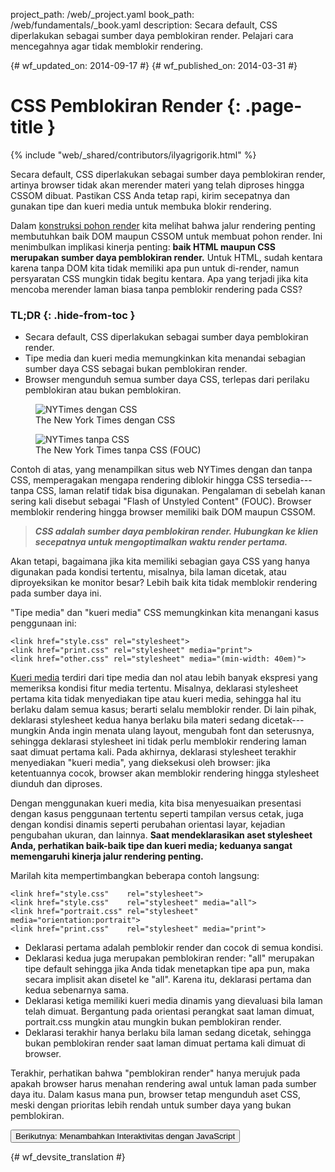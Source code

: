 project_path: /web/_project.yaml
book_path: /web/fundamentals/_book.yaml
description: Secara default, CSS diperlakukan sebagai sumber daya pemblokiran render. Pelajari cara mencegahnya agar tidak memblokir rendering.

{# wf_updated_on: 2014-09-17 #}
{# wf_published_on: 2014-03-31 #}

# CSS Pemblokiran Render {: .page-title }

{% include "web/_shared/contributors/ilyagrigorik.html" %}

Secara default, CSS diperlakukan sebagai sumber daya pemblokiran render,
artinya browser tidak akan merender materi yang telah diproses hingga CSSOM
dibuat. Pastikan CSS Anda tetap rapi, kirim secepatnya
dan gunakan tipe dan kueri media untuk membuka blokir rendering.

Dalam [konstruksi pohon render](render-tree-construction) kita melihat bahwa jalur rendering penting membutuhkan baik DOM maupun CSSOM untuk membuat pohon render. Ini menimbulkan implikasi kinerja penting: **baik HTML maupun CSS merupakan sumber daya pemblokiran render.** Untuk HTML, sudah kentara karena tanpa DOM kita tidak memiliki apa pun untuk di-render, namun persyaratan CSS mungkin tidak begitu kentara. Apa yang terjadi jika kita mencoba merender laman biasa tanpa pemblokir rendering pada CSS?

### TL;DR {: .hide-from-toc }
- Secara default, CSS diperlakukan sebagai sumber daya pemblokiran render.
- Tipe media dan kueri media memungkinkan kita menandai sebagian sumber daya CSS sebagai bukan pemblokiran render.
- Browser mengunduh semua sumber daya CSS, terlepas dari perilaku pemblokiran atau bukan pemblokiran.


<div class="attempt-left">
  <figure>
    <img src="images/nytimes-css-device.png" alt="NYTimes dengan CSS">
    <figcaption>The New York Times dengan CSS</figcaption>
  </figure>
</div>
<div class="attempt-right">
  <figure>
    <img src="images/nytimes-nocss-device.png" alt="NYTimes tanpa CSS">
    <figcaption>The New York Times tanpa CSS (FOUC)</figcaption>
  </figure>
</div>

<div style="clear:both;"></div>

Contoh di atas, yang menampilkan situs web NYTimes dengan dan tanpa CSS, memperagakan mengapa rendering diblokir hingga CSS tersedia---tanpa CSS, laman relatif tidak bisa digunakan. Pengalaman di sebelah kanan sering kali disebut sebagai "Flash of Unstyled Content" (FOUC). Browser memblokir rendering hingga browser memiliki baik DOM maupun CSSOM.

> **_CSS adalah sumber daya pemblokiran render. Hubungkan ke klien secepatnya untuk mengoptimalkan waktu render pertama._**

Akan tetapi, bagaimana jika kita memiliki sebagian gaya CSS yang hanya digunakan pada kondisi tertentu, misalnya, bila laman dicetak, atau diproyeksikan ke monitor besar? Lebih baik kita tidak memblokir rendering pada sumber daya ini.

"Tipe media" dan "kueri media" CSS memungkinkan kita menangani kasus penggunaan ini:


    <link href="style.css" rel="stylesheet">
    <link href="print.css" rel="stylesheet" media="print">
    <link href="other.css" rel="stylesheet" media="(min-width: 40em)">
    

[Kueri media](../../design-and-ui/responsive/#use-css-media-queries-for-responsiveness) terdiri dari tipe media dan nol atau lebih banyak ekspresi yang memeriksa kondisi fitur media tertentu. Misalnya, deklarasi stylesheet pertama kita tidak menyediakan tipe atau kueri media, sehingga hal itu berlaku dalam semua kasus; berarti selalu memblokir render. Di lain pihak, deklarasi stylesheet kedua hanya berlaku bila materi sedang dicetak---mungkin Anda ingin menata ulang layout, mengubah font dan seterusnya, sehingga deklarasi stylesheet ini tidak perlu memblokir rendering laman saat dimuat pertama kali. Pada akhirnya, deklarasi stylesheet terakhir menyediakan "kueri media", yang dieksekusi oleh browser: jika ketentuannya cocok, browser akan memblokir rendering hingga stylesheet diunduh dan diproses.

Dengan menggunakan kueri media, kita bisa menyesuaikan presentasi dengan kasus penggunaan tertentu seperti tampilan versus cetak, juga dengan kondisi dinamis seperti perubahan orientasi layar, kejadian pengubahan ukuran, dan lainnya. **Saat mendeklarasikan aset stylesheet Anda, perhatikan baik-baik tipe dan kueri media; keduanya sangat memengaruhi kinerja jalur rendering penting.**

Marilah kita mempertimbangkan beberapa contoh langsung:


    <link href="style.css"    rel="stylesheet">
    <link href="style.css"    rel="stylesheet" media="all">
    <link href="portrait.css" rel="stylesheet" media="orientation:portrait">
    <link href="print.css"    rel="stylesheet" media="print">
    

* Deklarasi pertama adalah pemblokir render dan cocok di semua kondisi.
* Deklarasi kedua juga merupakan pemblokiran render: "all" merupakan tipe default sehingga jika Anda tidak menetapkan tipe apa pun, maka secara implisit akan disetel ke "all". Karena itu, deklarasi pertama dan kedua sebenarnya sama.
* Deklarasi ketiga memiliki kueri media dinamis yang dievaluasi bila laman telah dimuat. Bergantung pada orientasi perangkat saat laman dimuat, portrait.css mungkin atau mungkin bukan pemblokiran render.
* Deklarasi terakhir hanya berlaku bila laman sedang dicetak, sehingga bukan pemblokiran render saat laman dimuat pertama kali dimuat di browser.

Terakhir, perhatikan bahwa "pemblokiran render" hanya merujuk pada apakah browser harus menahan rendering awal untuk laman pada sumber daya itu. Dalam kasus mana pun, browser tetap mengunduh aset CSS, meski dengan prioritas lebih rendah untuk sumber daya yang bukan pemblokiran.

<a href="adding-interactivity-with-javascript" class="gc-analytics-event"
    data-category="CRP" data-label="Next / Adding Interactivity with JS">
  <button>Berikutnya: Menambahkan Interaktivitas dengan JavaScript</button>
</a>


{# wf_devsite_translation #}
